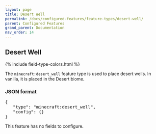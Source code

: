 ```yaml
---
layout: page
title: Desert Well
permalink: /docs/configured-features/feature-types/desert-well/
parent: Configured Features
grand_parent: Documentation
nav_order: 14
---
```


## Desert Well

<head>
    {% include field-type-colors.html %}
</head>

The `minecraft:desert_well` feature type is used to place desert wells. In vanilla, it is placed in the Desert biome.

### JSON format

<pre>
{
   "type": "minecraft:desert_well",
   "config": {}
}
</pre>

This feature has no fields to configure.